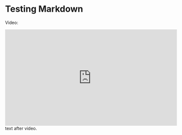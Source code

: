 # Testing Markdown

Video:
<iframe width="560" height="315" src="https://www.youtube.com/embed/HTsru2zm45E" title="YouTube video player" frameborder="0" allow="accelerometer; autoplay; clipboard-write; encrypted-media; gyroscope; picture-in-picture" allowfullscreen></iframe>
text after video.
